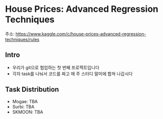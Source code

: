 # House Prices: Advanced Regression Techniques
주소: https://www.kaggle.com/c/house-prices-advanced-regression-techniques/rules

## Intro
- 우리가 git으로 협업하는 첫 번째 프로젝트입니다
- 각자 task를 나눠서 코드를 짜고 매 주 스터디 말미에 합쳐 나갑시다

## Task Distribution
- Mogae: TBA
- Surbi: TBA
- SKMOON: TBA
